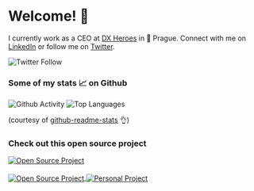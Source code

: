 # Welcome! 👋

I currently work as a CEO at [DX Heroes](https://dxheroes.io) in 📍 Prague. Connect with me on [LinkedIn](https://www.linkedin.com/in/prokopsimek/) or follow me on [Twitter](https://twitter.com/prokopsim).

![Twitter Follow](https://img.shields.io/twitter/follow/prokopsim?style=social)

### Some of my stats 📈 on Github

<span>
    <img align="center" src="https://github-readme-stats.vercel.app/api?username=prokopsimek&count_private=true&show_icons=true&hide_title=true&hide=stars" alt="Github Activity" />
    <img align="center" src="https://github-readme-stats.vercel.app/api/top-langs/?username=prokopsimek&layout=compact&hide_title=true" alt="Top Languages" />
</span>

(courtesy of [github-readme-stats](https://github.com/anuraghazra/github-readme-stats) 👌)

### Check out this **open source** project

<div>
    <a href="https://github.com/prokopsimek/awesome-developer-experience" target="_blank" rel="noopener noreferrer">
        <img align="center" src="https://github-readme-stats.vercel.app/api/pin/?username=prokopsimek&repo=awesome-developer-experience" alt="Open Source Project" />
    </a>
</div>

<br/>

<div>
    <a href="https://github.com/DXHeroes/dx-scanner" target="_blank" rel="noopener noreferrer">
        <img align="center" src="https://github-readme-stats.vercel.app/api/pin/?username=dxheroes&repo=dx-scanner&show_owner=true" alt="Open Source Project" />
    </a>
    <a href="https://github.com/DXHeroes/knowledge-base-content" target="_blank" rel="noopener noreferrer">
        <img align="center" src="https://github-readme-stats.vercel.app/api/pin/?username=dxheroes&repo=knowledge-base-content&show_owner=true" alt="Personal Project" />
    </a>
</div>

<br/>

